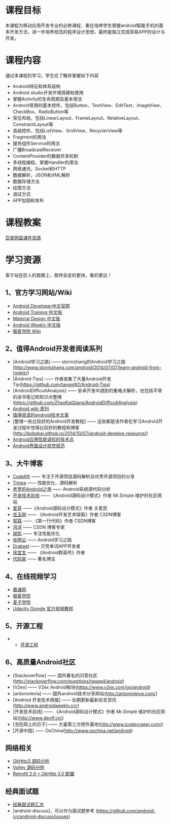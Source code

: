 # 课程目标
本课程为移动应用开发专业的必修课程，重在培养学生掌握android智能手机的基本开发方法，进一步培养规范的程序设计思想，最终能独立完成简易APP的设计与开发。
# 课程内容
通过本课程的学习，学生应了解并掌握如下内容
* Android特征和体系结构
* Android studio开发环境搭建和使用
* 掌握Activity的生命周期及基本用法
* Android常用的基本控件，包括Button、TextView、EditText、ImageView、CheckBox、RadioButton等
* 常见布局，包括LinearLayout、FrameLayout、RelativeLayout、ConstraintLayout等
* 高级控件，包括ListView、GridView、RecyclerView等
* Fragment的用法
* 服务组件Service的用法
* 广播BroadcastReceiver
* ContentProvider的数据共享机制
* 多线程编程，掌握Handler的用法
* 网络通讯，Socket和HTTP
* 数据解析，JSON和XML解析
* 数据存储方法
* 绘图方法
* 调试方式
* APP加固和发布

# 课程教案
[百度网盘课件资源](https://pan.baidu.com/s/1boUYhH1)

# 学习资源

善于站在巨人的肩膀上，那样会走的更快，看的更远！

## 1、官方学习网站/Wiki
* [Android Developer中文官网](https://developer.android.google.cn/index.html)
* [Android Training 中文版](http://hukai.me/android-training-course-in-chinese/index.html)
* [Material Design 中文版](http://wiki.jikexueyuan.com/project/material-design/)
* [Android Weekly 中文版](http://wiki.jikexueyuan.com/project/android-weekly/)
* [极客学院 Wiki](http://wiki.jikexueyuan.com/)

## 2、值得Android开发者阅读系列
* [Android学习之路] —— stormzhang的Android学习之路(http://www.stormzhang.com/android/2014/07/07/learn-android-from-rookie/)
* [Android-Tips] —— 作者收集了大量Android开发Tip(https://github.com/tangqi92/Android-Tips)
* [AndroidDifficultAnalysis] —— 安卓开发中遇到的重难点解析，也包括平常的读书笔记和知识点整理(https://github.com/ZhaoKaiQiang/AndroidDifficultAnalysis)
* [Android wiki 周刊](https://github.com/bboyfeiyu/android-tech-frontier/wiki)
* [值得阅读的android技术文章](https://github.com/bboyfeiyu/Worth-Reading-the-Android-technical-articles)
* [整理一些比较好的Android开发教程] —— 这些都是该作者在学习Android开发过程中觉得比较好的教程和博客(http://bxbxbai.github.io/2014/10/07/android-develop-resource/)
* [Android应用性能调优的技术点](http://zhuanlan.zhihu.com/kaede/20326073)
* [Android界面设计视觉规范](http://www.woshipm.com/ucd/243897.html?utm_source=tuicool&utm_medium=referral)

## 3、大牛博客
* [CodeKK](http://a.codekk.com/) —— 专注于开源项目源码解析及优秀开源项目的分享
* [Trinea](http://www.trinea.cn/) —— 性能优化、源码解析
* [老罗的Android之旅](http://blog.csdn.net/Luoshengyang) —— Android系统源代码分析
* [开发技术前线](http://www.devtf.cn/) —— 《Android源码设计模式》作者 Mr.Simple 维护的社区网站
* [爱哥](http://blog.csdn.net/aigestudio) ——《Android源码设计模式》作者 关爱民
* [任玉刚](http://blog.csdn.net/singwhatiwanna) —— 《Android开发艺术探索》作者 CSDN博客
* [郭霖](http://blog.csdn.net/guolin_blog) —— 《第一行代码》作者 CSDN博客
* [鸿洋](http://blog.csdn.net/lmj623565791) —— CSDN 博客专家
* [胡凯](http://hukai.me/) —— 专注性能优化
* [张明云](http://www.jianshu.com/users/e6885381f7d4/latest_articles) —— Android学习之路
* [Drakeet](http://drakeet.me/) —— 贝壳单词APP开发者
* [徐宜生](http://blog.csdn.net/eclipsexys) —— 《Android群英传》作者
* [代码家](http://blog.daimajia.com/) —— 著名博主

## 4、在线视频学习
* [慕课网](https://www.imooc.com/course/list?c=android)
* [极客学院](http://www.jikexueyuan.com/course/android/)
* [麦子学院](http://www.maiziedu.com/)
* [Udacity Google 官方视频教程](https://www.udacity.com/courses/android)

## 5、开源工程
* * [开源工程](https://github.com/Trinea/android-open-project)

## 6、高质量Android社区
* [Stackoverflow] —— 国外著名的问答社区(http://stackoverflow.com/questions/tagged/android)
* [V2ex] —— V2ex Android板块(https://www.v2ex.com/go/android)
* [antoniolevia] —— 国外android技术分享网站(http://antonioleiva.com/)
* [Android 开发技术周报] —— 长期更新最新前言资讯(http://www.androidweekly.cn/)
* [开发技术前线] —— 《Android源码设计模式》作者 Mr.Simple 维护的社区网站(http://www.devtf.cn/)
* [泡在网上的日子] —— 大量第三方控件基地(http://www.jcodecraeer.com/)
* [开源中国] —— OsChina(http://www.oschina.net/android)

## 网络相关
* [OkHttp3 源码分析](http://www.jianshu.com/p/aad5aacd79bf)
* [Volley 源码分析](http://blog.csdn.net/nugongahou110/article/details/46829605)
* [Retrofit 2.0 + OkHttp 3.0 配置](https://drakeet.me/retrofit-2-0-okhttp-3-0-config)

## 经典面试题
* [经典面试题汇总](http://blog.csdn.net/mc_hust/article/details/49517915)
* [android-discuss]，可以作为面试题参考 (https://github.com/android-cn/android-discuss/issues)
